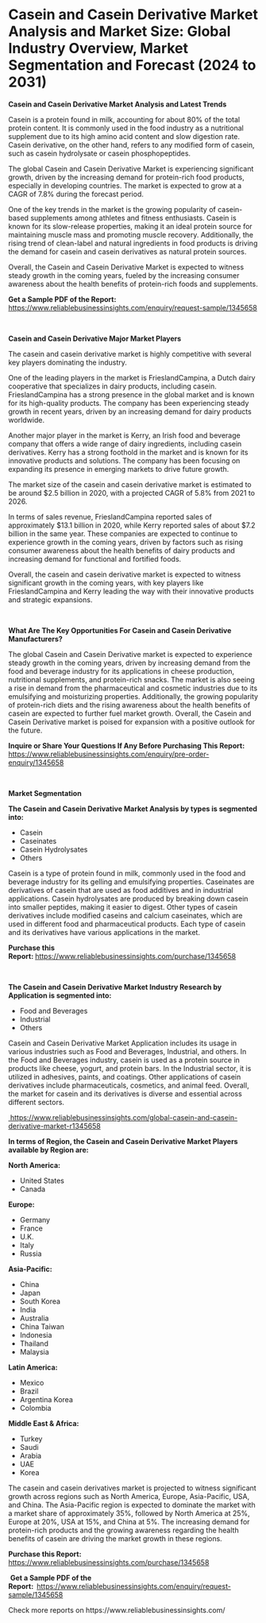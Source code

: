 <p><h1>Casein and Casein Derivative Market Analysis and Market Size: Global Industry Overview, Market Segmentation and Forecast (2024 to 2031)</h1></p><p><strong>Casein and Casein Derivative Market Analysis and Latest Trends</strong></p>
<p><p>Casein is a protein found in milk, accounting for about 80% of the total protein content. It is commonly used in the food industry as a nutritional supplement due to its high amino acid content and slow digestion rate. Casein derivative, on the other hand, refers to any modified form of casein, such as casein hydrolysate or casein phosphopeptides.</p><p>The global Casein and Casein Derivative Market is experiencing significant growth, driven by the increasing demand for protein-rich food products, especially in developing countries. The market is expected to grow at a CAGR of 7.8% during the forecast period. </p><p>One of the key trends in the market is the growing popularity of casein-based supplements among athletes and fitness enthusiasts. Casein is known for its slow-release properties, making it an ideal protein source for maintaining muscle mass and promoting muscle recovery. Additionally, the rising trend of clean-label and natural ingredients in food products is driving the demand for casein and casein derivatives as natural protein sources.</p><p>Overall, the Casein and Casein Derivative Market is expected to witness steady growth in the coming years, fueled by the increasing consumer awareness about the health benefits of protein-rich foods and supplements.</p></p>
<p><strong>Get a Sample PDF of the Report:&nbsp;</strong> <a href="https://www.reliablebusinessinsights.com/enquiry/request-sample/1345658">https://www.reliablebusinessinsights.com/enquiry/request-sample/1345658</a></p>
<p>&nbsp;</p>
<p><strong>Casein and Casein Derivative Major Market Players</strong></p>
<p><p>The casein and casein derivative market is highly competitive with several key players dominating the industry. </p><p>One of the leading players in the market is FrieslandCampina, a Dutch dairy cooperative that specializes in dairy products, including casein. FrieslandCampina has a strong presence in the global market and is known for its high-quality products. The company has been experiencing steady growth in recent years, driven by an increasing demand for dairy products worldwide.</p><p>Another major player in the market is Kerry, an Irish food and beverage company that offers a wide range of dairy ingredients, including casein derivatives. Kerry has a strong foothold in the market and is known for its innovative products and solutions. The company has been focusing on expanding its presence in emerging markets to drive future growth.</p><p>The market size of the casein and casein derivative market is estimated to be around $2.5 billion in 2020, with a projected CAGR of 5.8% from 2021 to 2026. </p><p>In terms of sales revenue, FrieslandCampina reported sales of approximately $13.1 billion in 2020, while Kerry reported sales of about $7.2 billion in the same year. These companies are expected to continue to experience growth in the coming years, driven by factors such as rising consumer awareness about the health benefits of dairy products and increasing demand for functional and fortified foods. </p><p>Overall, the casein and casein derivative market is expected to witness significant growth in the coming years, with key players like FrieslandCampina and Kerry leading the way with their innovative products and strategic expansions.</p></p>
<p>&nbsp;</p>
<p><strong>What Are The Key Opportunities For Casein and Casein Derivative Manufacturers?</strong></p>
<p><p>The global Casein and Casein Derivative market is expected to experience steady growth in the coming years, driven by increasing demand from the food and beverage industry for its applications in cheese production, nutritional supplements, and protein-rich snacks. The market is also seeing a rise in demand from the pharmaceutical and cosmetic industries due to its emulsifying and moisturizing properties. Additionally, the growing popularity of protein-rich diets and the rising awareness about the health benefits of casein are expected to further fuel market growth. Overall, the Casein and Casein Derivative market is poised for expansion with a positive outlook for the future.</p></p>
<p><strong>Inquire or Share Your Questions If Any Before Purchasing This Report:</strong> <a href="https://www.reliablebusinessinsights.com/enquiry/pre-order-enquiry/1345658">https://www.reliablebusinessinsights.com/enquiry/pre-order-enquiry/1345658</a></p>
<p>&nbsp;</p>
<p><strong>Market Segmentation</strong></p>
<p><strong>The Casein and Casein Derivative Market Analysis by types is segmented into:</strong></p>
<p><ul><li>Casein</li><li>Caseinates</li><li>Casein Hydrolysates</li><li>Others</li></ul></p>
<p><p>Casein is a type of protein found in milk, commonly used in the food and beverage industry for its gelling and emulsifying properties. Caseinates are derivatives of casein that are used as food additives and in industrial applications. Casein hydrolysates are produced by breaking down casein into smaller peptides, making it easier to digest. Other types of casein derivatives include modified caseins and calcium caseinates, which are used in different food and pharmaceutical products. Each type of casein and its derivatives have various applications in the market.</p></p>
<p><strong>Purchase this Report:&nbsp;</strong><a href="https://www.reliablebusinessinsights.com/purchase/1345658">https://www.reliablebusinessinsights.com/purchase/1345658</a></p>
<p>&nbsp;</p>
<p><strong>The Casein and Casein Derivative Market Industry Research by Application is segmented into:</strong></p>
<p><ul><li>Food and Beverages</li><li>Industrial</li><li>Others</li></ul></p>
<p><p>Casein and Casein Derivative Market Application includes its usage in various industries such as Food and Beverages, Industrial, and others. In the Food and Beverages industry, casein is used as a protein source in products like cheese, yogurt, and protein bars. In the Industrial sector, it is utilized in adhesives, paints, and coatings. Other applications of casein derivatives include pharmaceuticals, cosmetics, and animal feed. Overall, the market for casein and its derivatives is diverse and essential across different sectors.</p></p>
<p><a href="https://www.reliablebusinessinsights.com/global-casein-and-casein-derivative-market-r1345658">&nbsp;https://www.reliablebusinessinsights.com/global-casein-and-casein-derivative-market-r1345658</a></p>
<p><strong>In terms of Region, the Casein and Casein Derivative Market Players available by Region are:</strong></p>
<p>
    <p> <strong> North America: </strong>
        <ul>
            <li>United States</li>
            <li>Canada</li>
        </ul>
        </p> 
    <p> <strong> Europe: </strong>
        <ul>
            <li>Germany</li>
            <li>France</li>
            <li>U.K.</li>
            <li>Italy</li>
            <li>Russia</li>
        </ul>
        </p> 
    <p> <strong> Asia-Pacific: </strong>
        <ul>
            <li>China</li>
            <li>Japan</li>
            <li>South Korea</li>
            <li>India</li>
            <li>Australia</li>
            <li>China Taiwan</li>
            <li>Indonesia</li>
            <li>Thailand</li>
            <li>Malaysia</li>
        </ul>
        </p> 
    <p> <strong> Latin America: </strong>
        <ul>
            <li>Mexico</li>
            <li>Brazil</li>
            <li>Argentina Korea</li>
            <li>Colombia</li>
        </ul>
        </p> 
    <p> <strong> Middle East & Africa: </strong>
        <ul>
            <li>Turkey</li>
            <li>Saudi</li>
            <li>Arabia</li>
            <li>UAE</li>
            <li>Korea</li>
        </ul>
    </p>
    </p>
<p><p>The casein and casein derivatives market is projected to witness significant growth across regions such as North America, Europe, Asia-Pacific, USA, and China. The Asia-Pacific region is expected to dominate the market with a market share of approximately 35%, followed by North America at 25%, Europe at 20%, USA at 15%, and China at 5%. The increasing demand for protein-rich products and the growing awareness regarding the health benefits of casein are driving the market growth in these regions.</p></p>
<p><strong>Purchase this Report: </strong><a href="https://www.reliablebusinessinsights.com/purchase/1345658">https://www.reliablebusinessinsights.com/purchase/1345658</a></p>
<p>&nbsp;<strong>Get a Sample PDF of the Report:&nbsp;&nbsp;</strong><a href="https://www.reliablebusinessinsights.com/enquiry/request-sample/1345658">https://www.reliablebusinessinsights.com/enquiry/request-sample/1345658</a></p>
<p><strong></strong></p>
<p>Check more reports on https://www.reliablebusinessinsights.com/</p>